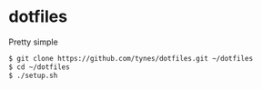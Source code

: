 # dotfiles

Pretty simple

```bash
$ git clone https://github.com/tynes/dotfiles.git ~/dotfiles
$ cd ~/dotfiles
$ ./setup.sh
```

